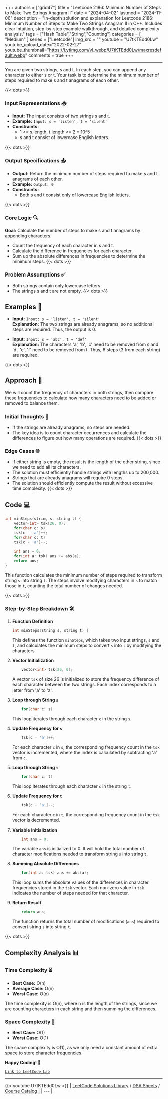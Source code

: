
+++
authors = ["grid47"]
title = "Leetcode 2186: Minimum Number of Steps to Make Two Strings Anagram II"
date = "2024-04-02"
lastmod = "2024-11-06"
description = "In-depth solution and explanation for Leetcode 2186: Minimum Number of Steps to Make Two Strings Anagram II in C++. Includes clear intuition, step-by-step example walkthrough, and detailed complexity analysis."
tags = ["Hash Table","String","Counting"]
categories = [
    "Medium"
]
series = ["Leetcode"]
img_src = ""
youtube = "U7tKTEdd0Lw"
youtube_upload_date="2022-02-27"
youtube_thumbnail="https://i.ytimg.com/vi_webp/U7tKTEdd0Lw/maxresdefault.webp"
comments = true
+++



---
You are given two strings, s and t. In each step, you can append any character to either s or t. Your task is to determine the minimum number of steps required to make s and t anagrams of each other.
<!--more-->
{{< dots >}}
### Input Representations 📥
- **Input:** The input consists of two strings s and t.
- **Example:** `Input: s = 'listen', t = 'silent'`
- **Constraints:**
	- 1 <= s.length, t.length <= 2 * 10^5
	- s and t consist of lowercase English letters.

{{< dots >}}
### Output Specifications 📤
- **Output:** Return the minimum number of steps required to make s and t anagrams of each other.
- **Example:** `Output: 0`
- **Constraints:**
	- Both s and t consist only of lowercase English letters.

{{< dots >}}
### Core Logic 🔍
**Goal:** Calculate the number of steps to make s and t anagrams by appending characters.

- Count the frequency of each character in s and t.
- Calculate the difference in frequencies for each character.
- Sum up the absolute differences in frequencies to determine the minimum steps.
{{< dots >}}
### Problem Assumptions ✅
- Both strings contain only lowercase letters.
- The strings s and t are not empty.
{{< dots >}}
## Examples 🧩
- **Input:** `Input: s = 'listen', t = 'silent'`  \
  **Explanation:** The two strings are already anagrams, so no additional steps are required. Thus, the output is 0.

- **Input:** `Input: s = 'abc', t = 'def'`  \
  **Explanation:** The characters 'a', 'b', 'c' need to be removed from s and 'd', 'e', 'f' need to be removed from t. Thus, 6 steps (3 from each string) are required.

{{< dots >}}
## Approach 🚀
We will count the frequency of characters in both strings, then compare these frequencies to calculate how many characters need to be added or removed to balance them.

### Initial Thoughts 💭
- If the strings are already anagrams, no steps are needed.
- The key idea is to count character occurrences and calculate the differences to figure out how many operations are required.
{{< dots >}}
### Edge Cases 🌐
- If either string is empty, the result is the length of the other string, since we need to add all its characters.
- The solution must efficiently handle strings with lengths up to 200,000.
- Strings that are already anagrams will require 0 steps.
- The solution should efficiently compute the result without excessive time complexity.
{{< dots >}}
## Code 💻
```cpp
int minSteps(string s, string t) {
    vector<int> tsk(26, 0);
    for(char c: s)
    tsk[c - 'a']++;
    for(char c: t)
    tsk[c - 'a']--;

    int ans = 0;
    for(int a: tsk) ans += abs(a);
    return ans;
}
```

This function calculates the minimum number of steps required to transform string `s` into string `t`. The steps involve modifying characters in `s` to match those in `t`, counting the total number of changes needed.

{{< dots >}}
### Step-by-Step Breakdown 🛠️
1. **Function Definition**
	```cpp
	int minSteps(string s, string t) {
	```
	This defines the function `minSteps`, which takes two input strings, `s` and `t`, and calculates the minimum steps to convert `s` into `t` by modifying the characters.

2. **Vector Initialization**
	```cpp
	    vector<int> tsk(26, 0);
	```
	A vector `tsk` of size 26 is initialized to store the frequency difference of each character between the two strings. Each index corresponds to a letter from 'a' to 'z'.

3. **Loop through String `s`**
	```cpp
	    for(char c: s)
	```
	This loop iterates through each character `c` in the string `s`.

4. **Update Frequency for `s`**
	```cpp
	    tsk[c - 'a']++;
	```
	For each character `c` in `s`, the corresponding frequency count in the `tsk` vector is incremented, where the index is calculated by subtracting 'a' from `c`.

5. **Loop through String `t`**
	```cpp
	    for(char c: t)
	```
	This loop iterates through each character `c` in the string `t`.

6. **Update Frequency for `t`**
	```cpp
	    tsk[c - 'a']--;
	```
	For each character `c` in `t`, the corresponding frequency count in the `tsk` vector is decremented.

7. **Variable Initialization**
	```cpp
	    int ans = 0;
	```
	The variable `ans` is initialized to 0. It will hold the total number of character modifications needed to transform string `s` into string `t`.

8. **Summing Absolute Differences**
	```cpp
	    for(int a: tsk) ans += abs(a);
	```
	This loop sums the absolute values of the differences in character frequencies stored in the `tsk` vector. Each non-zero value in `tsk` indicates the number of steps needed for that character.

9. **Return Result**
	```cpp
	    return ans;
	```
	The function returns the total number of modifications (`ans`) required to convert string `s` into string `t`.

{{< dots >}}
## Complexity Analysis 📊
### Time Complexity ⏳
- **Best Case:** O(n)
- **Average Case:** O(n)
- **Worst Case:** O(n)

The time complexity is O(n), where n is the length of the strings, since we are counting characters in each string and then summing the differences.

### Space Complexity 💾
- **Best Case:** O(1)
- **Worst Case:** O(1)

The space complexity is O(1), as we only need a constant amount of extra space to store character frequencies.

**Happy Coding! 🎉**


[`Link to LeetCode Lab`](https://leetcode.com/problems/minimum-number-of-steps-to-make-two-strings-anagram-ii/description/)

---
{{< youtube U7tKTEdd0Lw >}}
| [LeetCode Solutions Library](https://grid47.xyz/leetcode/) / [DSA Sheets](https://grid47.xyz/sheets/) / [Course Catalog](https://grid47.xyz/courses/) |
| --- |
